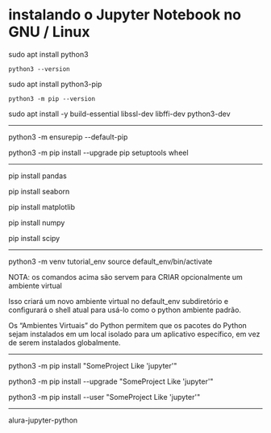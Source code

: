 # instalando o Jupyter Notebook no GNU / Linux

sudo apt install python3

```python3 --version```

sudo apt install python3-pip

```python3 -m pip --version```

sudo apt install -y build-essential libssl-dev libffi-dev python3-dev

---

python3 -m ensurepip --default-pip

python3 -m pip install --upgrade pip setuptools wheel

---

pip install pandas

pip install seaborn

pip install matplotlib

pip install numpy

pip install scipy

---

python3 -m venv tutorial_env
source default_env/bin/activate

NOTA: os comandos acima são servem para CRIAR opcionalmente um ambiente virtual

Isso criará um novo ambiente virtual no default_env subdiretório e configurará o shell atual para usá-lo como o python ambiente padrão.

Os “Ambientes Virtuais” do Python permitem que os pacotes do Python sejam instalados em um local isolado para um aplicativo específico, em vez de serem instalados globalmente.

---

python3 -m pip install "SomeProject Like 'jupyter'"

python3 -m pip install --upgrade "SomeProject Like 'jupyter'"

python3 -m pip install --user "SomeProject Like 'jupyter'"

---

alura-jupyter-python

